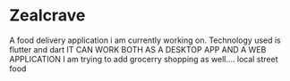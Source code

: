 # Zealcrave
A food delivery application i am currently working on.
Technology used is flutter and dart
IT CAN WORK BOTH AS A DESKTOP APP AND A WEB APPLICATION
I am trying to add grocerry shopping as well....
local street food
